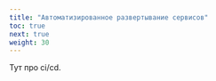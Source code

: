 ```yaml
---
title: "Автоматизированное развертывание сервисов"
toc: true
next: true
weight: 30
---
```


Тут про ci/cd.
